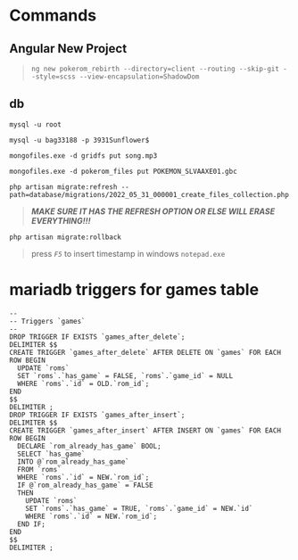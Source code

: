 # Commands

## Angular New Project

> `ng new pokerom_rebirth --directory=client --routing --skip-git --style=scss --view-encapsulation=ShadowDom`

## db

`mysql -u root`

`mysql -u bag33188 -p 3931Sunflower$`

`mongofiles.exe -d gridfs put song.mp3`

`mongofiles.exe -d pokerom_files put POKEMON_SLVAAXE01.gbc`


`php artisan migrate:refresh --path=database/migrations/2022_05_31_000001_create_files_collection.php`

> _**MAKE SURE IT HAS THE REFRESH OPTION OR ELSE WILL ERASE EVERYTHING!!!**_

`php artisan migrate:rollback`


> press _`F5`_ to insert timestamp in windows `notepad.exe`

# mariadb triggers for games table

```mysql
--
-- Triggers `games`
--
DROP TRIGGER IF EXISTS `games_after_delete`;
DELIMITER $$
CREATE TRIGGER `games_after_delete` AFTER DELETE ON `games` FOR EACH ROW BEGIN
  UPDATE `roms`
  SET `roms`.`has_game` = FALSE, `roms`.`game_id` = NULL
  WHERE `roms`.`id` = OLD.`rom_id`;
END
$$
DELIMITER ;
DROP TRIGGER IF EXISTS `games_after_insert`;
DELIMITER $$
CREATE TRIGGER `games_after_insert` AFTER INSERT ON `games` FOR EACH ROW BEGIN
  DECLARE `rom_already_has_game` BOOL;
  SELECT `has_game`
  INTO @`rom_already_has_game`
  FROM `roms`
  WHERE `roms`.`id` = NEW.`rom_id`;
  IF @`rom_already_has_game` = FALSE
  THEN
    UPDATE `roms`
    SET `roms`.`has_game` = TRUE, `roms`.`game_id` = NEW.`id`
    WHERE `roms`.`id` = NEW.`rom_id`;
  END IF;
END
$$
DELIMITER ;
```
